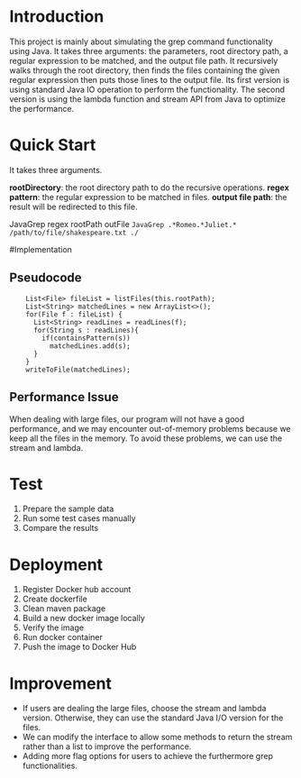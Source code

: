 # Introduction
This project is mainly about simulating the grep command functionality using Java. It takes three arguments: the parameters, root directory path, a regular expression to be matched, and the output file path. It recursively walks through the root directory, then finds the files containing the given regular expression then puts those lines to the output file. Its first version is using standard Java IO operation to perform the functionality. The second version is using the lambda function and stream API from Java to optimize the performance.

# Quick Start
It takes three arguments.

**rootDirectory**: the root directory path to do the recursive operations.
**regex pattern**: the regular expression to be matched in files.
**output file path**: the result will be redirected to this file.

JavaGrep regex rootPath outFile
`JavaGrep .*Romeo.*Juliet.* /path/to/file/shakespeare.txt ./`

#Implementation
## Pseudocode
```
    List<File> fileList = listFiles(this.rootPath);
    List<String> matchedLines = new ArrayList<>();
    for(File f : fileList) {
      List<String> readLines = readLines(f);
      for(String s : readLines){
        if(containsPattern(s))
          matchedLines.add(s);
      }
    }
    writeToFile(matchedLines);
```

## Performance Issue
When dealing with large files, our program will not have a good performance, and we may encounter out-of-memory problems because we keep all the files in the memory.
To avoid these problems, we can use the stream and lambda.

# Test
1. Prepare the sample data
2. Run some test cases manually
3. Compare the results

# Deployment
1. Register Docker hub account
2. Create dockerfile
3. Clean maven package
4. Build a new docker image locally
5. Verify the image
6. Run docker container
7. Push the image to Docker Hub

# Improvement
* If users are dealing the large files, choose the stream and lambda version. Otherwise, they can use the standard Java I/O version for the files.
* We can modify the interface to allow some methods to return the stream rather than a list to improve the performance.
* Adding more flag options for users to achieve the furthermore grep functionalities.
